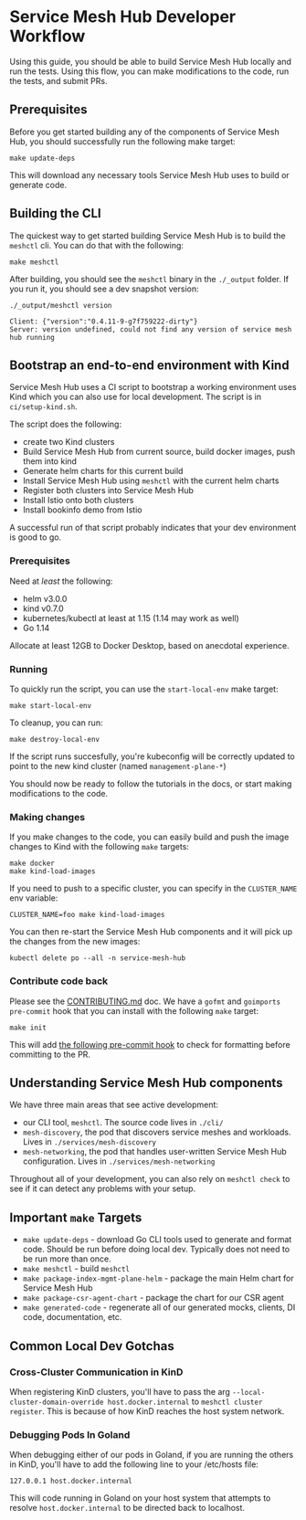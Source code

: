 # Service Mesh Hub Developer Workflow

Using this guide, you should be able to build Service Mesh Hub locally and run the tests. Using this flow, you can make modifications to the code, run the tests, and submit PRs.

## Prerequisites

Before you get started building any of the components of Service Mesh Hub, you should successfully run the following make target:

```shell
make update-deps
```

This will download any necessary tools Service Mesh Hub uses to build or generate code.

## Building the CLI

The quickest way to get started building Service Mesh Hub is to build the `meshctl` cli. You can do that with the following:

```shell
make meshctl
```

After building, you should see the `meshctl` binary in the `./_output` folder. If you run it, you should see a dev snapshot version:

```shell
./_output/meshctl version

Client: {"version":"0.4.11-9-g7f759222-dirty"}
Server: version undefined, could not find any version of service mesh hub running
```

## Bootstrap an end-to-end environment with Kind

Service Mesh Hub uses a CI script to bootstrap a working environment uses Kind which you can also use for local development. The script is in  `ci/setup-kind.sh`. 

The script does the following:

* create two Kind clusters
* Build Service Mesh Hub from current source, build docker images, push them into kind
* Generate helm charts for this current build
* Install Service Mesh Hub using `meshctl` with the current helm charts
* Register both clusters into Service Mesh Hub
* Install Istio onto both clusters
* Install bookinfo demo from Istio

A successful run of that script probably indicates that your dev environment is good to go.

### Prerequisites

Need at *least* the following:

* helm v3.0.0
* kind v0.7.0
* kubernetes/kubectl at least at 1.15 (1.14 may work as well)
* Go 1.14

Allocate at least 12GB to Docker Desktop, based on anecdotal experience.

### Running

To quickly run the script, you can use the `start-local-env` make target:

```shell script
make start-local-env
```

To cleanup, you can run:

```shell script
make destroy-local-env
```


If the script runs succesfully, you're kubeconfig will be correctly updated to point to the new kind cluster (named `management-plane-*`)

You should now be ready to follow the tutorials in the docs, or start making modifications to the code.

### Making changes

If you make changes to the code, you can easily build and push the image changes to Kind with the following `make` targets:

```
make docker
make kind-load-images
```
If you need to push to a specific cluster, you can specify in the `CLUSTER_NAME` env variable:

```shell script
CLUSTER_NAME=foo make kind-load-images
```

You can then re-start the Service Mesh Hub components and it will pick up the changes from the new images:

```
kubectl delete po --all -n service-mesh-hub
```

### Contribute code back

Please see the [CONTRIBUTING.md](CONTRIBUTING.md) doc.  We have a `gofmt` and `goimports` `pre-commit` hook that you can install with the following `make` target:

```shell script
make init
```

This will add [the following pre-commit hook](./.githooks/pre-commit) to check for formatting before committing to the PR.

## Understanding Service Mesh Hub components

We have three main areas that see active development:

* our CLI tool, `meshctl`. The source code lives in `./cli/`
* `mesh-discovery`, the pod that discovers service meshes and workloads. Lives in `./services/mesh-discovery`
* `mesh-networking`, the pod that handles user-written Service Mesh Hub configuration. Lives in `./services/mesh-networking`

Throughout all of your development, you can also rely on `meshctl check` to see if it can detect any problems with your setup.

## Important `make` Targets

* `make update-deps` - download Go CLI tools used to generate and format code. Should be run before doing local dev.
Typically does not need to be run more than once.
* `make meshctl` - build `meshctl`
* `make package-index-mgmt-plane-helm` - package the main Helm chart for Service Mesh Hub
* `make package-csr-agent-chart` - package the chart for our CSR agent
* `make generated-code` - regenerate all of our generated mocks, clients, DI code, documentation, etc.

## Common Local Dev Gotchas

### Cross-Cluster Communication in KinD

When registering KinD clusters, you'll have to pass the arg `--local-cluster-domain-override host.docker.internal`
to `meshctl cluster register`. This is because of how KinD reaches the host system network.

### Debugging Pods In Goland

When debugging either of our pods in Goland, if you are running the others in KinD, you'll have to add the following
line to your /etc/hosts file:

```
127.0.0.1 host.docker.internal
``` 

This will code running in Goland on your host system that attempts to resolve `host.docker.internal` to be
directed back to localhost.
